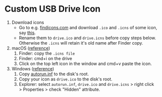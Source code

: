 # Custom USB Drive Icon
1. Download icons
   * Go to e.g. [findicons.com](https://findicons.com/icon/86048/usb_stick) and download `.ico` and `.icns` of some icon, say [this](https://findicons.com/icon/86048/usb_stick).
   * Rename them to `drive.ico` and `drive.icns` before copy steps below. Otherwise the `.icns` will retain it's old name after Finder copy.
1. macOS ([reference](https://www.howtogeek.com/293835/how-to-change-the-hard-drive-icons-on-your-mac/))
   1. Finder: copy the `.icns file`
   1. Finder: cmd+i on the drive
   1. Click on the top left icon in the window and cmd+v paste the icon.
1. Windows ([reference](https://windowsloop.com/change-usb-drive-icon-windows/))
   1. Copy [autorun.inf](autorun.inf) to the disk's root.
   1. Copy your icon as `drive.ico` to the disk's root.
   1. Explorer: select `autorun.inf`, `drive.ico` and `drive.icns` > right click > Properties > check "Hidden" attribute.
